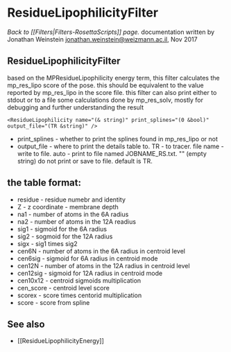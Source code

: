 # ResidueLipophilicityFilter
*Back to [[Filters|Filters-RosettaScripts]] page.*
documentation written by Jonathan Weinstein jonathan.weinstein@weizmann.ac.il, Nov 2017

## ResidueLipophilicityFilter

based on the MPResidueLipophilicity energy term, this filter calculates the mp_res_lipo score of the pose. this should be equivalent to the value reported by mp_res_lipo in the score file. 
this filter can also print either to stdout or to a file some calculations done by mp_res_solv, mostly for debugging and further understanding the result
```
<ResidueLipophilicity name="(& string)" print_splines="(0 &bool)" output_file="(TR &string)" />
```

- print_splines - whether to print the splines found in mp_res_lipo or not
- output_file - where to print the details table to. TR - to tracer. file name - write to file. auto - print to file named JOBNAME_RS.txt. "" (empty string) do not print or save to file. default is TR.

## the table format:
- residue - residue numebr and identity
- Z - z coordinate - membrane depth
- na1 - number of atoms in the 6A radius
- na2 - number of atoms in the 12A readius
- sig1 - sigmoid for the 6A radius
- sig2 - sogmoid for the 12A radius
- sigx - sig1 times sig2
- cen6N - number of atoms in the 6A radius in centroid level
- cen6sig - sigmoid for 6A radius in centroid mode
- cen12N - number of atoms in the 12A radius in centroid level
- cen12sig - sigmoid for 12A radius in centroid mode
- cen10x12 - centroid sigmoids multiplication
- cen_score - centroid level score
- scorex - score times centorid multiplication
- score - score from spline

## See also
* [[ResidueLipophilicityEnergy]]